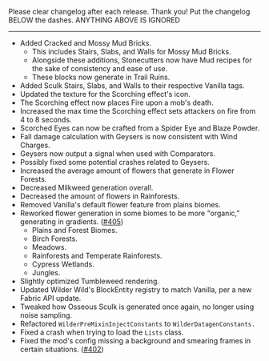 Please clear changelog after each release.
Thank you!
Put the changelog BELOW the dashes. ANYTHING ABOVE IS IGNORED

-----------------
- Added Cracked and Mossy Mud Bricks.
  - This includes Stairs, Slabs, and Walls for Mossy Mud Bricks.
  - Alongside these additions, Stonecutters now have Mud recipes for the sake of consistency and ease of use.
  - These blocks now generate in Trail Ruins.
- Added Sculk Stairs, Slabs, and Walls to their respective Vanilla tags.
- Updated the texture for the Scorching effect's icon.
- The Scorching effect now places Fire upon a mob's death.
- Increased the max time the Scorching effect sets attackers on fire from 4 to 8 seconds.
- Scorched Eyes can now be crafted from a Spider Eye and Blaze Powder.
- Fall damage calculation with Geysers is now consistent with Wind Charges.
- Geysers now output a signal when used with Comparators.
- Possibly fixed some potential crashes related to Geysers.
- Increased the average amount of flowers that generate in Flower Forests.
- Decreased Milkweed generation overall.
- Decreased the amount of flowers in Rainforests.
- Removed Vanilla's default flower feature from plains biomes.
- Reworked flower generation in some biomes to be more "organic," generating in gradients. ([#405](https://github.com/FrozenBlock/WilderWild/issues/405))
  - Plains and Forest Biomes.
  - Birch Forests.
  - Meadows.
  - Rainforests and Temperate Rainforests.
  - Cypress Wetlands.
  - Jungles.
- Slightly optimized Tumbleweed rendering.
- Updated Wilder Wild's BlockEntity registry to match Vanilla, per a new Fabric API update.
- Tweaked how Osseous Sculk is generated once again, no longer using noise sampling.
- Refactored `WilderPreMixinInjectConstants` to `WilderDatagenConstants.`
- Fixed a crash when trying to load the `Lists` class.
- Fixed the mod's config missing a background and smearing frames in certain situations. ([#402](https://github.com/FrozenBlock/WilderWild/issues/402))
